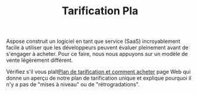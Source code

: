 ﻿---
title: Tarification Pla
second_title: Aspose.Cells Cloud Documen
type: docs
url: /fr/pricing-plan/
description: Aspose.Cells Cloud prend en charge Excel pour créer, convertir, fusionner, diviser, protéger, opération d'objet interne, etc.
weight: 70
---
Aspose construit un logiciel en tant que service (SaaS) incroyablement facile à utiliser que les développeurs peuvent évaluer pleinement avant de s'engager à acheter. Pour ce faire, nous nous appuyons sur un modèle de vente légèrement différent.

 Vérifiez s'il vous plaît[Plan de tarification et comment acheter](https://purchase.aspose.cloud/buy) page Web qui donne un aperçu de notre plan de tarification unique et explique pourquoi il n'y a pas de "mises à niveau" ou de "rétrogradations".


